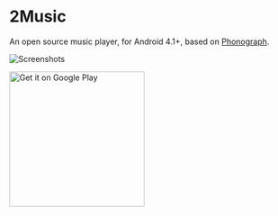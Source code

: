 # 2Music

An open source music player, for Android 4.1+, based on [Phonograph](https://github.com/kabouzeid/Phonograph).

![Screenshots](.metadata/en-US/images/Mini/promo.jpg?raw=true)

[<img alt="Get it on Google Play" src="https://play.google.com/intl/en_us/badges/static/images/badges/en_badge_web_generic.png" width="240">](https://play.google.com/store/apps/details?id=com.goodwy.player)
